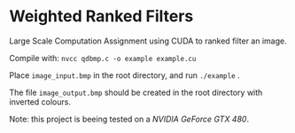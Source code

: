 # Weighted Ranked Filters
Large Scale Computation Assignment using CUDA to ranked filter an image.


Compile with:  ``` nvcc qdbmp.c -o example example.cu ```

Place ``` image_input.bmp ``` in the root directory, and run ``` ./example ``` .

The file ``` image_output.bmp ``` should be created in the root directory with inverted colours.

Note: this project is beeing tested on a _NVIDIA GeForce GTX 480_. 

